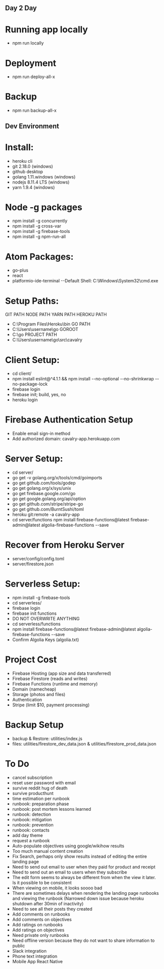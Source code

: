 ## Day 2 Day
# Running app locally
- npm run locally
# Deployment
- npm run deploy-all-x
# Backup
- npm run backup-all-x

## Dev Environment

# Install:
- heroku cli
- git 2.18.0 (windows)
- github desktop
- golang 1.11.windows (windows)
- nodejs 8.11.4 LTS (windows)
- yarn 1.9.4 (windows)

# Node -g packages
- npm install -g concurrently
- npm install -g cross-var
- npm install -g firebase-tools
- npm install -g npm-run-all

# Atom Packages:
- go-plus
- react
- platformio-ide-terminal
--Default Shell: C:\Windows\System32\cmd.exe

# Setup Paths:
GIT PATH
NODE PATH
YARN PATH
HEROKU PATH
- C:\Program Files\Heroku\bin
GO PATH
- C:\Users\username\go
GOROOT
- C:\go
PROJECT PATH
- C:\Users\username\go\src\cavalry

# Client Setup:
- cd client/
- npm install eslint@^4.1.1 && npm install --no-optional --no-shrinkwrap --no-package-lock
- firebase login
- firebase init; build, yes, no
- heroku login

# Firebase Authentication Setup
- Enable email sign-in method
- Add authorized domain: cavalry-app.herokuapp.com

# Server Setup:
- cd server/
- go get -v golang.org/x/tools/cmd/goimports
- go get github.com/tools/godep
- go get golang.org/x/sys/unix
- go get firebase.google.com/go
- go get google.golang.org/api/option
- go get github.com/stripe/stripe-go
- go get github.com/BurntSushi/toml
- heroku git:remote -a cavalry-app
- cd server/functions npm install firebase-functions@latest firebase-admin@latest algolia-firebase-functions --save

# Recover from Heroku Server
- server/config/config.toml
- server/firestore.json

# Serverless Setup:
- npm install -g firebase-tools
- cd serverless/
- firebase login
- firebase init functions
- DO NOT OVERWRITE ANYTHING
- cd serverless/functions
- npm install firebase-functions@latest firebase-admin@latest algolia-firebase-functions --save
- Confirm Algolia Keys (algolia.txt)

# Project Cost
- Firebase Hosting (app size and data transferred)
- Firebase Firestore (reads and writes)
- Firebase Functions (runtime and memory)
- Domain (namecheap)
- Storage (photos and files)
- Authentication
- Stripe (limit $10, payment processing)

# Backup Setup
- backup & Restore: utilities/index.js
- files: utilities/firestore_dev_data.json & utilities/firestore_prod_data.json


# To Do
- cancel subscription
- reset user password with email
- survive reddit hug of death
- survive producthunt
- time estimation per runbook
- runbook: preparation phase
- runbook: post mortem lessons learned
- runbook: detection
- runbook: mitigation
- runbook: prevention
- runbook: contacts
- add day theme
- request a runbook
- Auto-populate objectives using google/wikihow results
- Too much manual content creation
- Fix Search, perhaps only show results instead of editing the entire landing page
- Need to send out email to user when they paid for product and receipt
- Need to send out an email to users when they subscribe
- The edit form seems to always be different from when the view it later. Is it possible to be consistent
- When viewing on mobile, it looks soooo bad
- There are sometimes delays when rendering the landing page runbooks and viewing the runbook
(Narrowed down issue because heroku shutdown after 30min of inactivity)
- Need to see all their posts they created
- Add comments on runbooks
- Add comments on objectives
- Add ratings on runbooks
- Add ratings on objectives
- Need private only runbooks
- Need offline version because they do not want to share information to public
- Slack integration
- Phone text integration
- Mobile App React Native
